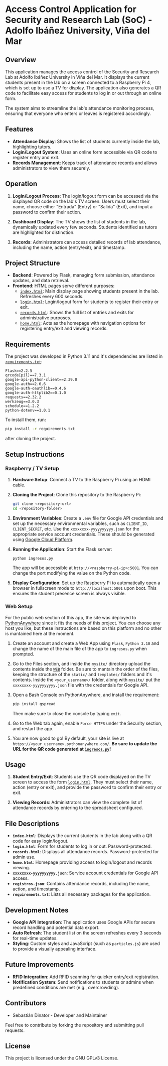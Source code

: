 # Access Control Application for Security and Research Lab (SoC) - Adolfo Ibáñez University, Viña del Mar

## Overview

This application manages the access control of the Security and Research Lab at Adolfo Ibáñez University in Viña del Mar. It displays the current students present in the lab on a screen connected to a Raspberry Pi 4, which is set up to use a TV for display. The application also generates a QR code to facilitate easy access for students to log in or out through an online form.

The system aims to streamline the lab's attendance monitoring process, ensuring that everyone who enters or leaves is registered accordingly.

## Features

- **Attendance Display**: Shows the list of students currently inside the lab, highlighting tutors.
- **Login/Logout System**: Uses an online form accessible via QR code to register entry and exit.
- **Records Management**: Keeps track of attendance records and allows administrators to view them securely.

## Operation

1. **Login/Logout Process**: The login/logout form can be accessed via the displayed QR code on the lab's TV screen. Users must select their name, choose either "Entrada" (Entry) or "Salida" (Exit), and input a password to confirm their action.

2. **Dashboard Display**: The TV shows the list of students in the lab, dynamically updated every few seconds. Students identified as tutors are highlighted for distinction.

3. **Records**: Administrators can access detailed records of lab attendance, including the name, action (entry/exit), and timestamp.

## Project Structure

- **Backend**: Powered by Flask, managing form submission, attendance updates, and data retrieval.
- **Frontend**: HTML pages serve different purposes:
  - [`index.html`](index.html): Main display page showing students present in the lab. Refreshes every 600 seconds.
  - [`login.html`](login.html): Login/logout form for students to register their entry or exit.
  - [`records.html`](records.html): Shows the full list of entries and exits for administrative purposes.
  - [`home.html`](home.html): Acts as the homepage with navigation options for registering entry/exit and viewing records.

## Requirements

The project was developed in Python 3.11 and it's dependencies are listed in [`requirements.txt`](requirements.txt):

```
Flask==2.2.5
qrcode[pil]==7.3.1
google-api-python-client==2.39.0
google-auth==2.6.6
google-auth-oauthlib==0.4.6
google-auth-httplib2==0.1.0
requests==2.32.2
werkzeug==3.0.3
schedule==1.2.2
python-dotenv==1.0.1
```

To install them, run:

```bash
pip install -r requirements.txt
```
after cloning the project.

## Setup Instructions
### Raspberry / TV Setup

1. **Hardware Setup**: Connect a TV to the Raspberry Pi using an HDMI cable.

2. **Cloning the Project**: Clone this repository to the Raspberry Pi:

   ```bash
   git clone <repository-url>
   cd <repository-folder>
   ```

3. **Environment Variables**: Create a `.env` file for Google API credentials and set up the necessary environmental variables, such as `CLIENT_ID`, `CLIENT_SECRET`, etc. Use the `xxxxxxxx-yyyyyyyyyy.json` for the appropriate service account credentials. These should be generated using [Google Cloud Platform](https://console.cloud.google.com/).

4. **Running the Application**: Start the Flask server:

   ```bash
   python ingresos.py
   ```

   The app will be accessible at `http://<raspberry-pi-ip>:5001`. You can change the port modifying the value on the Python code.

5. **Display Configuration**: Set up the Raspberry Pi to automatically open a browser in fullscreen mode to `http://localhost:5001` upon boot. This ensures the student presence screen is always visible.

### Web Setup

For the public web section of this app, the site was deployed to [PythonAnywhere](https://www.pythonanywhere.com/) since it fits the needs of this project. You can choose any host you like, but these instructions are based on this platform and no other is mantained here at the moment.

1. Create an account and create a Web App using `Flask`, `Python 3.10` and change the name of the main file of the app to `ingresos.py` when prompted.

2. Go to the Files section, and inside the `mysite/` directory upload the contents inside the [`WEB`](/WEB/) folder. Be sure to mantain the order of the files, keeping the structure of the `static/` and `templates/` folders and it's contents.
   Inside the `<your_username>/` folder, along with `mysite/` put the `xxxxxxxx-yyyyyyyyyy.json` file with the credentials for Google API.

3. Open a Bash Console on PythonAnywhere, and install the requirement:

   ```bash
   pip install gspread
   ```
   Then make sure to close the console by typing `exit`.

4. Go to the Web tab again, enable `Force HTTPS` under the Security section, and restart the app.

5. You are now good to go! By default, your site is live at `https://<your_username>.pythonanywhere.com/`. **Be sure to update the URL for the QR code generated at [`ingresos.py`](ingresos.py)!**

## Usage

1. **Student Entry/Exit**: Students use the QR code displayed on the TV screen to access the form [`login.html`](login.html). They must select their name, action (entry or exit), and provide the password to confirm their entry or exit.

2. **Viewing Records**: Administrators can view the complete list of attendance records by entering to the spreadsheet configured.

## File Descriptions

- **`index.html`**: Displays the current students in the lab along with a QR code for easy login/logout.
- **`login.html`**: Form for students to log in or out. Password-protected.
- **`records.html`**: Displays all attendance records. Password-protected for admin use.
- **`home.html`**: Homepage providing access to login/logout and records viewing.
- **`xxxxxxxx-yyyyyyyyyy.json`**: Service account credentials for Google API access.
- **`registros.json`**: Contains attendance records, including the name, action, and timestamp.
- **`requirements.txt`**: Lists all necessary packages for the application.

## Development Notes

- **Google API Integration**: The application uses Google APIs for secure record handling and potential data export.
- **Auto Refresh**: The student list on the screen refreshes every 3 seconds for real-time updates.
- **Styling**: Custom styles and JavaScript (such as `particles.js`) are used to provide a visually appealing interface.

## Future Improvements

- **RFID Integration**: Add RFID scanning for quicker entry/exit registration.
- **Notification System**: Send notifications to students or admins when predefined conditions are met (e.g., overcrowding).

## Contributors

- Sebastián Dinator - Developer and Maintainer

Feel free to contribute by forking the repository and submitting pull requests.

## License

This project is licensed under the GNU GPLv3 License.
